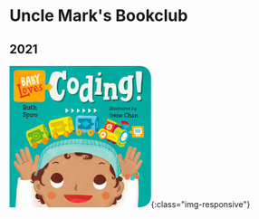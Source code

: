 # Uncle Mark's Bookclub

## 2021

![Baby Loves Coding: Ruth Spire](/2021_12_1_BabyCoding.jpg){:class="img-responsive"}
